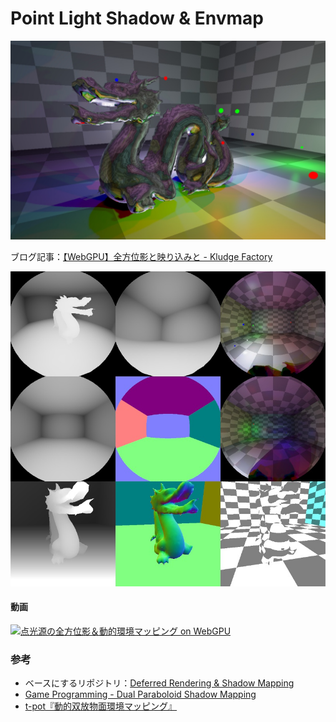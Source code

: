 Point Light Shadow & Envmap
===========================

![Point Light Shadow & Envmap](ss.jpg)

ブログ記事：[【WebGPU】全方位影と映り込みと - Kludge Factory](https://tyfkda.github.io/blog/2023/11/29/paraboloid-shadow-envmap.html)

![G-buffer, shadowmap &amp; envmap](gbuf.jpg)


#### 動画

[![点光源の全方位影＆動的環境マッピング on WebGPU](http://img.youtube.com/vi/NhdNzQr6sS4/0.jpg)](https://youtu.be/NhdNzQr6sS4)


### 参考

  * ベースにするリポジトリ：[Deferred Rendering & Shadow Mapping](https://github.com/tyfkda/deferred_shadow_mapping)
  * [Game Programming - Dual Paraboloid Shadow Mapping](http://gamedevelop.eu/en/tutorials/dual-paraboloid-shadow-mapping.htm)
  * [t-pot『動的双放物面環境マッピング』](https://t-pot.com/program/55_dpem/index.html)
